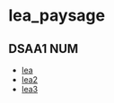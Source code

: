 # lea_paysage

## DSAA1 NUM
* [lea](https://leadablain.github.io/lea_paysage/tutu.html)
* [lea2](https://leadablain.github.io/lea_paysage/labyrinthe.html)
* [lea3](https://leadablain.github.io/lea_paysage/suzi.html)